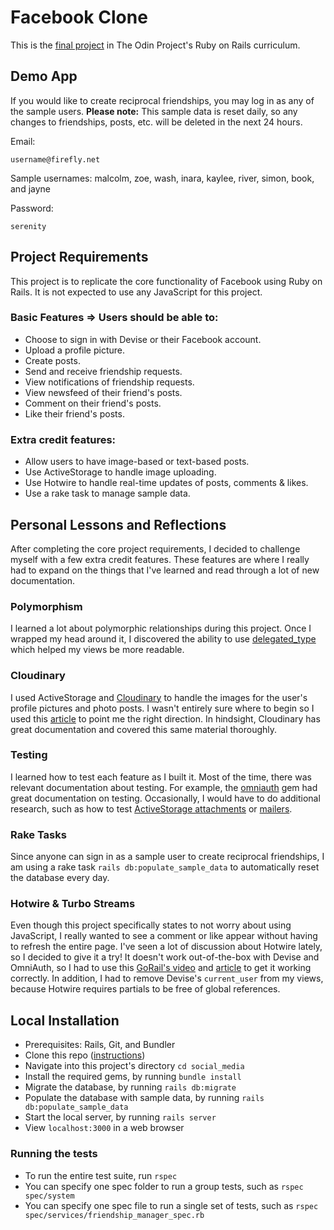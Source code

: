 # Facebook Clone

This is the [final project](https://www.theodinproject.com/paths/full-stack-ruby-on-rails/courses/ruby-on-rails/lessons/final-project) in The Odin Project's Ruby on Rails curriculum. 

## Demo App

If you would like to create reciprocal friendships, you may log in as any of the sample users. **Please note:** This sample data is reset daily, so any changes to friendships, posts, etc. will be deleted in the next 24 hours.

Email:
```
username@firefly.net
```
Sample usernames: malcolm, zoe, wash, inara, kaylee, river, simon, book, and jayne

Password:
```
serenity
```

## Project Requirements
This project is to replicate the core functionality of Facebook using Ruby on Rails. It is not expected to use any JavaScript for this project.

### Basic Features => Users should be able to:
- Choose to sign in with Devise or their Facebook account.
- Upload a profile picture.
- Create posts.
- Send and receive friendship requests.
- View notifications of friendship requests.
- View newsfeed of their friend's posts.
- Comment on their friend's posts.
- Like their friend's posts.

### Extra credit features:
- Allow users to have image-based or text-based posts.
- Use ActiveStorage to handle image uploading.
- Use Hotwire to handle real-time updates of posts, comments & likes.
- Use a rake task to manage sample data.

## Personal Lessons and Reflections
After completing the core project requirements, I decided to challenge myself with a few extra credit features. These features are where I really had to expand on the things that I've learned and read through a lot of new documentation.

### Polymorphism
I learned a lot about polymorphic relationships during this project. Once I wrapped my head around it, I discovered the ability to use [delegated_type](https://mateusguimaraes.com/posts/understanding-the-delegated-type-pattern-and-multi-table-inheritance) which helped my views be more readable. 

### Cloudinary
I used ActiveStorage and [Cloudinary](https://cloudinary.com/) to handle the images for the user's profile pictures and photo posts. I wasn't entirely sure where to begin so I used this [article](https://medium.com/nerd-for-tech/getting-started-with-cloudinary-in-ruby-on-rails-6-925888032395) to point me the right direction. In hindsight, Cloudinary has great documentation and covered this same material thoroughly.

### Testing
I learned how to test each feature as I built it. Most of the time, there was relevant documentation about testing. For example, the [omniauth](https://github.com/omniauth/omniauth/wiki/Integration-Testing) gem had great documentation on testing. Occasionally, I would have to do additional research, such as how to test [ActiveStorage attachments](https://blog.eq8.eu/til/factory-bot-trait-for-active-storange-has_attached.html) or [mailers](https://www.lucascaton.com.br/2010/10/25/how-to-test-mailers-in-rails-with-rspec).

### Rake Tasks
Since anyone can sign in as a sample user to create reciprocal friendships, I am using a rake task `rails db:populate_sample_data` to automatically reset the database every day. 

### Hotwire & Turbo Streams
Even though this project specifically states to not worry about using JavaScript, I really wanted to see a comment or like appear without having to refresh the entire page. I've seen a lot of discussion about Hotwire lately, so I decided to give it a try! It doesn't work out-of-the-box with Devise and OmniAuth, so I had to use this [GoRail's video](https://gorails.com/episodes/devise-hotwire-turbo) and [article](https://dev.to/rbazinet/hotwire-fix-for-cors-error-when-using-omniauth-3k36) to get it working correctly. In addition, I had to remove Devise's `current_user` from my views, because Hotwire requires partials to be free of global references. 

## Local Installation
- Prerequisites: Rails, Git, and Bundler
- Clone this repo ([instructions](https://docs.github.com/en/free-pro-team@latest/github/creating-cloning-and-archiving-repositories/cloning-a-repository))
- Navigate into this project's directory `cd social_media`
- Install the required gems, by running `bundle install`
- Migrate the database, by running `rails db:migrate`
- Populate the database with sample data, by running `rails db:populate_sample_data` 
- Start the local server, by running `rails server`
- View `localhost:3000` in a web browser

### Running the tests
- To run the entire test suite, run `rspec`
- You can specify one spec folder to run a group tests, such as `rspec spec/system` 
- You can specify one spec file to run a single set of tests, such as `rspec spec/services/friendship_manager_spec.rb` 
